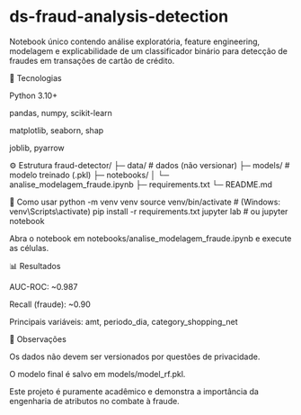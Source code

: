 # ds-fraud-analysis-detection
Notebook único contendo análise exploratória, feature engineering, modelagem e explicabilidade de um classificador binário para detecção de fraudes em transações de cartão de crédito.

🧠 Tecnologias

Python 3.10+

pandas, numpy, scikit-learn

matplotlib, seaborn, shap

joblib, pyarrow

⚙️ Estrutura
fraud-detector/
├─ data/               # dados (não versionar)
├─ models/             # modelo treinado (.pkl)
├─ notebooks/
│   └─ analise_modelagem_fraude.ipynb
├─ requirements.txt
└─ README.md

🚀 Como usar
python -m venv venv
source venv/bin/activate  # (Windows: venv\Scripts\activate)
pip install -r requirements.txt
jupyter lab  # ou jupyter notebook


Abra o notebook em notebooks/analise_modelagem_fraude.ipynb e execute as células.

📊 Resultados

AUC-ROC: ~0.987

Recall (fraude): ~0.90

Principais variáveis: amt, periodo_dia, category_shopping_net

🧩 Observações

Os dados não devem ser versionados por questões de privacidade.

O modelo final é salvo em models/model_rf.pkl.

Este projeto é puramente acadêmico e demonstra a importância da engenharia de atributos no combate à fraude.
